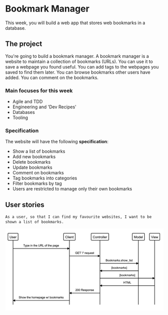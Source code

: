 # Bookmark Manager

This week, you will build a web app that stores web bookmarks in a database.

## The project

You're going to build a bookmark manager.  A bookmark manager is a website to maintain a collection of bookmarks (URLs). You can use it to save a webpage you found useful. You can add tags to the webpages you saved to find them later. You can browse bookmarks other users have added. You can comment on the bookmarks.

### Main focuses for this week

- Agile and TDD
- Engineering and 'Dev Recipes'
- Databases
- Tooling

### Specification
The website will have the following **specification**:

* Show a list of bookmarks
* Add new bookmarks
* Delete bookmarks
* Update bookmarks
* Comment on bookmarks
* Tag bookmarks into categories
* Filter bookmarks by tag
* Users are restricted to manage only their own bookmarks

## User stories

```
As a user, so that I can find my favourite websites, I want to be shown a list of bookmarks.
```
![Domain model for user story 1](DM_for_US1.png)
